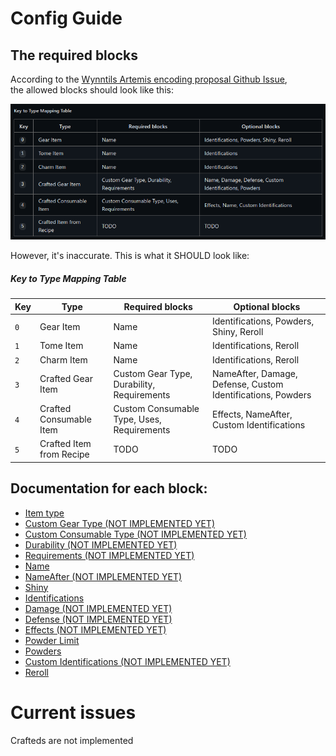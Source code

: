 # Config Guide

## The required blocks
According to the [Wynntils Artemis encoding proposal Github Issue](https://github.com/Wynntils/Wynntils/issues/2246),  
the allowed blocks should look like this:

![An image of the original encoding proposal table, present on GitHub](images/encodingproposaltable.png)

However, it's inaccurate. This is what it SHOULD look like:

 ##### Key to Type Mapping Table  

| Key | Type                     | Required blocks                            | Optional blocks                                             |
|-----|--------------------------|--------------------------------------------|-------------------------------------------------------------|
| `0` | Gear Item                | Name                                       | Identifications, Powders, Shiny, Reroll                     |
| `1` | Tome Item                | Name                                       | Identifications, Reroll                                     |
| `2` | Charm Item               | Name                                       | Identifications, Reroll                                     |
| `3` | Crafted Gear Item        | Custom Gear Type, Durability, Requirements | NameAfter, Damage, Defense, Custom Identifications, Powders |
| `4` | Crafted Consumable Item  | Custom Consumable Type, Uses, Requirements | Effects, NameAfter, Custom Identifications                  |
| `5` | Crafted Item from Recipe | TODO                                       | TODO                                                        |


## Documentation for each block:
- [Item type](blocks/type.md)
- [Custom Gear Type (NOT IMPLEMENTED YET)](blocks/customgeartype.md)
- [Custom Consumable Type (NOT IMPLEMENTED YET)](blocks/customconsumtype.md)
- [Durability (NOT IMPLEMENTED YET)](blocks/durability.md)
- [Requirements (NOT IMPLEMENTED YET)](blocks/requirements.md)
- [Name](blocks/name.md)
- [NameAfter (NOT IMPLEMENTED YET)](blocks/nameafter.md)
- [Shiny](blocks/shiny.md)
- [Identifications](blocks/identifications.md)
- [Damage (NOT IMPLEMENTED YET)](blocks/damage.md)
- [Defense (NOT IMPLEMENTED YET)](blocks/defense.md)
- [Effects (NOT IMPLEMENTED YET)](blocks/effects.md)
- [Powder Limit](blocks/powderlimit.md)
- [Powders](blocks/powders)
- [Custom Identifications (NOT IMPLEMENTED YET)](blocks/identifications.md)
- [Reroll](blocks/reroll.md)



# Current issues
Crafteds are not implemented